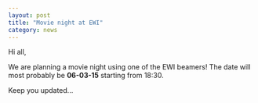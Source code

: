 ```yaml
---
layout: post
title: "Movie night at EWI"
category: news
---
```


Hi all,

We are planning a movie night using one of the EWI beamers! The date will most probably be **06-03-15** starting from 18:30. 

Keep you updated...
